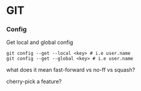 # GIT

### Config
Get local and global config
```shell
git config --get --local <key> # i.e user.name
git config --get --global <key> # i.e user.name
```

what does it mean fast-forward vs no-ff vs squash?

cherry-pick a feature?